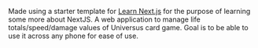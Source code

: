 Made using a starter template for [Learn Next.js](https://nextjs.org/learn) for the purpose of learning some more about NextJS.  A web application to manage life totals/speed/damage values of Universus card game.  Goal is to be able to use it across any phone for ease of use.

